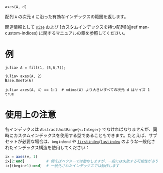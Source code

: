 ```
axes(A, d)
```

配列 `A` の次元 `d` に沿った有効なインデックスの範囲を返します。

関連情報として [`size`](@ref) および [カスタムインデックスを持つ配列](@ref man-custom-indices) に関するマニュアルの章を参照してください。

# 例

```jldoctest
julia> A = fill(1, (5,6,7));

julia> axes(A, 2)
Base.OneTo(6)

julia> axes(A, 4) == 1:1  # ndims(A) より大きいすべての次元 d はサイズ 1
true
```

# 使用上の注意

各インデックスは `AbstractUnitRange{<:Integer}` でなければなりませんが、同時にカスタムインデックスを使用する型であることもできます。たとえば、サブセットが必要な場合は、`begin`/`end` や [`firstindex`](@ref)/[`lastindex`](@ref) のような一般化されたインデックス構造を使用してください：

```julia
ix = axes(v, 1)
ix[2:end]          # 例えばベクターでは動作しますが、一般には失敗する可能性があります
ix[(begin+1):end]  # 一般化されたインデックスでは動作します
```
